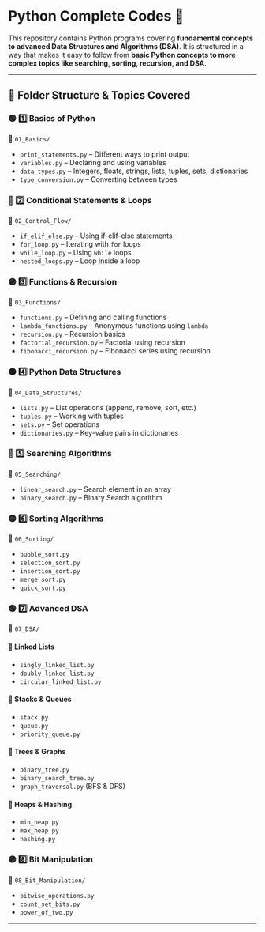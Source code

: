 # Python Complete Codes 🚀

This repository contains Python programs covering **fundamental concepts to advanced Data Structures and Algorithms (DSA)**. It is structured in a way that makes it easy to follow from **basic Python concepts to more complex topics like searching, sorting, recursion, and DSA**.

---

## 📌 **Folder Structure & Topics Covered**

### 🟢 1️⃣ Basics of Python
📂 `01_Basics/`
- `print_statements.py` – Different ways to print output
- `variables.py` – Declaring and using variables
- `data_types.py` – Integers, floats, strings, lists, tuples, sets, dictionaries
- `type_conversion.py` – Converting between types

### 🔵 2️⃣ Conditional Statements & Loops
📂 `02_Control_Flow/`
- `if_elif_else.py` – Using if-elif-else statements
- `for_loop.py` – Iterating with `for` loops
- `while_loop.py` – Using `while` loops
- `nested_loops.py` – Loop inside a loop

### 🟣 3️⃣ Functions & Recursion
📂 `03_Functions/`
- `functions.py` – Defining and calling functions
- `lambda_functions.py` – Anonymous functions using `lambda`
- `recursion.py` – Recursion basics
- `factorial_recursion.py` – Factorial using recursion
- `fibonacci_recursion.py` – Fibonacci series using recursion

### 🟠 4️⃣ Python Data Structures
📂 `04_Data_Structures/`
- `lists.py` – List operations (append, remove, sort, etc.)
- `tuples.py` – Working with tuples
- `sets.py` – Set operations
- `dictionaries.py` – Key-value pairs in dictionaries

### 🔴 5️⃣ Searching Algorithms
📂 `05_Searching/`
- `linear_search.py` – Search element in an array
- `binary_search.py` – Binary Search algorithm

### 🟡 6️⃣ Sorting Algorithms
📂 `06_Sorting/`
- `bubble_sort.py`
- `selection_sort.py`
- `insertion_sort.py`
- `merge_sort.py`
- `quick_sort.py`

### 🟢 7️⃣ Advanced DSA
📂 `07_DSA/`

#### 🔹 **Linked Lists**
- `singly_linked_list.py`
- `doubly_linked_list.py`
- `circular_linked_list.py`

#### 🔹 **Stacks & Queues**
- `stack.py`
- `queue.py`
- `priority_queue.py`

#### 🔹 **Trees & Graphs**
- `binary_tree.py`
- `binary_search_tree.py`
- `graph_traversal.py` (BFS & DFS)

#### 🔹 **Heaps & Hashing**
- `min_heap.py`
- `max_heap.py`
- `hashing.py`

### 🟣 8️⃣ Bit Manipulation
📂 `08_Bit_Manipulation/`
- `bitwise_operations.py`
- `count_set_bits.py`
- `power_of_two.py`

---
